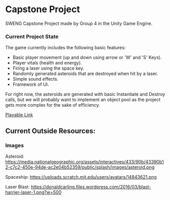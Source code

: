 # Capstone Project
SWENG Capstone Project made by Group 4 in the Unity Game Engine.

### Current Project State
The game currently includes the following basic features:
* Basic player movement (up and down using arrow or 'W' and 'S' Keys).
* Player vitals (health and energy).
* Firing a laser using the space key.
* Randomly generated asteroids that are destroyed when hit by a laser.
* Simple sound effects.
* Framework of UI.

For right now, the asteroids are generated with basic Instantiate and Destroy calls, but we will probably want to implement an object pool as the project gets more complex for the sake of efficiency.

[Playable Link](https://htmlpreview.github.io/?https://github.com/danjones5071/capstone-project/blob/master/Group4Capstone/Export/index.html)

## Current Outside Resources:
### Images
Asteroid: 
https://media.nationalgeographic.org/assets/interactives/433/90b/43390b12-c7c2-450e-94de-ac2e04b52359/public/splash/images/asteroid.png

Spaceship: 
https://uploads.scratch.mit.edu/users/avatars/14843621.png

Laser Blast:
https://donaldcarling.files.wordpress.com/2016/03/blast-harrier-laser-1.png?w=500
